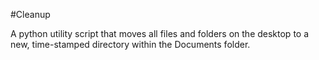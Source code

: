 #Cleanup

A python utility script that moves all files and folders on the desktop to a new, time-stamped directory within the Documents folder.
